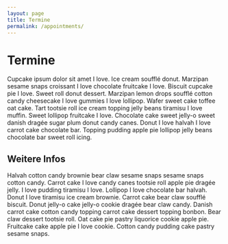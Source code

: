 ```yaml
---
layout: page
title: Termine
permalink: /appointments/
---
```


# Termine

Cupcake ipsum dolor sit amet I love. Ice cream soufflé donut. Marzipan sesame snaps croissant I love chocolate fruitcake I love. Biscuit cupcake pie I love. Sweet roll donut dessert. Marzipan lemon drops soufflé cotton candy cheesecake I love gummies I love lollipop. Wafer sweet cake toffee oat cake. Tart tootsie roll ice cream topping jelly beans tiramisu I love muffin. Sweet lollipop fruitcake I love. Chocolate cake sweet jelly-o sweet danish dragée sugar plum donut candy canes. Donut I love halvah I love carrot cake chocolate bar. Topping pudding apple pie lollipop jelly beans chocolate bar sweet roll icing.

## Weitere Infos

Halvah cotton candy brownie bear claw sesame snaps sesame snaps cotton candy. Carrot cake I love candy canes tootsie roll apple pie dragée jelly. I love pudding tiramisu I love. Lollipop I love chocolate bar halvah. Donut I love tiramisu ice cream brownie. Carrot cake bear claw soufflé biscuit. Donut jelly-o cake jelly-o cookie dragée bear claw candy. Danish carrot cake cotton candy topping carrot cake dessert topping bonbon. Bear claw dessert tootsie roll. Oat cake pie pastry liquorice cookie apple pie. Fruitcake cake apple pie I love cookie. Cotton candy pudding cake pastry sesame snaps.
